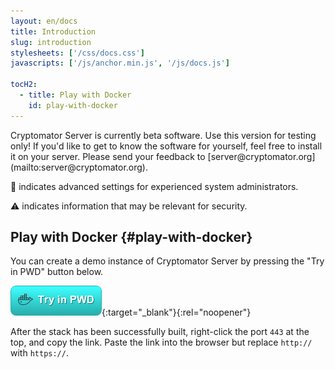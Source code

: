 ```yaml
---
layout: en/docs
title: Introduction
slug: introduction
stylesheets: ['/css/docs.css']
javascripts: ['/js/anchor.min.js', '/js/docs.js']

tocH2:
  - title: Play with Docker
    id: play-with-docker
---
```

<p class="lead" markdown="1">Cryptomator Server is currently beta software. Use this version for testing only! If you'd like to get to know the software for yourself, feel free to install it on your server. Please send your feedback to [server@cryptomator.org](mailto:server@cryptomator.org).</p>

:wrench: indicates advanced settings for experienced system administrators.

:warning: indicates information that may be relevant for security.

## Play with Docker {#play-with-docker}
You can create a demo instance of Cryptomator Server by pressing the "Try in PWD" button below.

[![Try in PWD](/assets/pwd/button.png)](http://play-with-docker.com/?stack=https%3A%2F%2Fserver.cryptomator.org%2Fassets%2Fpwd%2Fdocker-compose.yml&stack_name=cryptomator-server){:target="_blank"}{:rel="noopener"}

After the stack has been successfully built, right-click the port `443` at the top, and copy the link. Paste the link into the browser but replace `http://` with `https://`.
